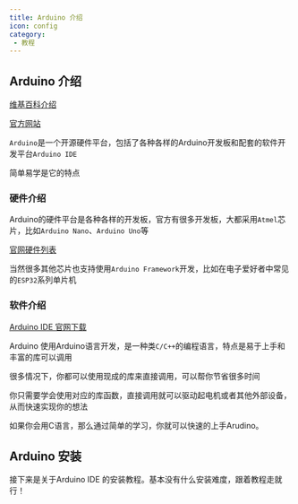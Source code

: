 ```yaml
---
title: Arduino 介绍
icon: config
category:
 - 教程
---
```


## Arduino 介绍

[维基百科介绍](https://w.wiki/5yJP)

[官方网站](https://www.arduino.cc/)

`Arduino`是一个开源硬件平台，包括了各种各样的Arduino开发板和配套的软件开发平台`Arduino IDE`

简单易学是它的特点

### 硬件介绍

Arduino的硬件平台是各种各样的开发板，官方有很多开发板，大都采用`Atmel`芯片，比如`Arduino Nano`、`Arduino Uno`等

[官网硬件列表](https://www.arduino.cc/en/hardware)

当然很多其他芯片也支持使用`Arduino Framework`开发，比如在电子爱好者中常见的`ESP32`系列单片机

### 软件介绍

[Arduino IDE 官网下载](https://www.arduino.cc/en/software)

Arduino 使用Arduino语言开发，是一种类`C/C++`的编程语言，特点是易于上手和丰富的库可以调用

很多情况下，你都可以使用现成的库来直接调用，可以帮你节省很多时间

你只需要学会使用对应的库函数，直接调用就可以驱动起电机或者其他外部设备，从而快速实现你的想法

如果你会用C语言，那么通过简单的学习，你就可以快速的上手Arudino。

## Arduino 安装

接下来是关于Arduino IDE 的安装教程。基本没有什么安装难度，跟着教程走就行！
